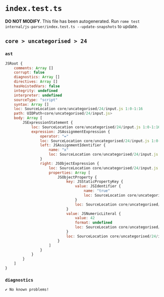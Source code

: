 # `index.test.ts`

**DO NOT MODIFY**. This file has been autogenerated. Run `rome test internal/js-parser/index.test.ts --update-snapshots` to update.

## `core > uncategorised > 24`

### `ast`

```javascript
JSRoot {
	comments: Array []
	corrupt: false
	diagnostics: Array []
	directives: Array []
	hasHoistedVars: false
	integrity: undefined
	interpreter: undefined
	sourceType: "script"
	syntax: Array []
	loc: SourceLocation core/uncategorised/24/input.js 1:0-1:16
	path: UIDPath<core/uncategorised/24/input.js>
	body: Array [
		JSExpressionStatement {
			loc: SourceLocation core/uncategorised/24/input.js 1:0-1:16
			expression: JSAssignmentExpression {
				operator: "="
				loc: SourceLocation core/uncategorised/24/input.js 1:0-1:16
				left: JSAssignmentIdentifier {
					name: "x"
					loc: SourceLocation core/uncategorised/24/input.js 1:0-1:1 (x)
				}
				right: JSObjectExpression {
					loc: SourceLocation core/uncategorised/24/input.js 1:4-1:16
					properties: Array [
						JSObjectProperty {
							key: JSStaticPropertyKey {
								value: JSIdentifier {
									name: "true"
									loc: SourceLocation core/uncategorised/24/input.js 1:6-1:10 (true)
								}
								loc: SourceLocation core/uncategorised/24/input.js 1:6-1:10
							}
							value: JSNumericLiteral {
								value: 42
								format: undefined
								loc: SourceLocation core/uncategorised/24/input.js 1:12-1:14
							}
							loc: SourceLocation core/uncategorised/24/input.js 1:6-1:14
						}
					]
				}
			}
		}
	]
}
```

### `diagnostics`

```
✔ No known problems!

```
